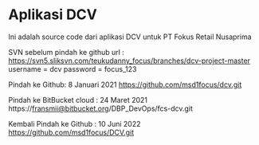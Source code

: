 # Aplikasi DCV
Ini adalah source code dari aplikasi DCV untuk PT Fokus Retail Nusaprima



SVN sebelum pindah ke github
url : https://svn5.sliksvn.com/teukudanny_focus/branches/dcv-project-master
username = dcv password = focus_123

Pindah ke Github: 8 Januari 2021
https://github.com/msd1focus/dcv.git

Pindah ke BitBucket cloud : 24 Maret 2021
https://fransmii@bitbucket.org/DBP_DevOps/fcs-dcv.git


Kembali Pindah ke Github  : 10 Juni 2022
https://github.com/msd1focus/DCV.git
